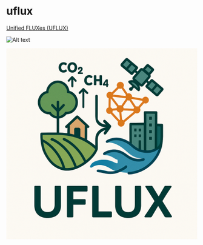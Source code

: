 # uflux
[Unified FLUXes (UFLUX)](https://github.com/soonyenju/uflux/blob/main/resources/logo.png)


![Alt text](https://raw.githubusercontent.com/soonyenju/uflux/blob/main/resources/logo.png)


![UFLUX](https://github.com/soonyenju/uflux/blob/main/resources/logo.png)

